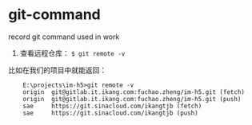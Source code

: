 # git-command
record git command used in work

1. 查看远程仓库：
`
    $ git remote -v
`

  比如在我们的项目中就能返回：
  
```
    E:\projects\im-h5>git remote -v
    origin  git@gitlab.it.ikang.com:fuchao.zheng/im-h5.git (fetch)
    origin  git@gitlab.it.ikang.com:fuchao.zheng/im-h5.git (push)
    sae     https://git.sinacloud.com/ikangtjb (fetch)
    sae     https://git.sinacloud.com/ikangtjb (push)
```
